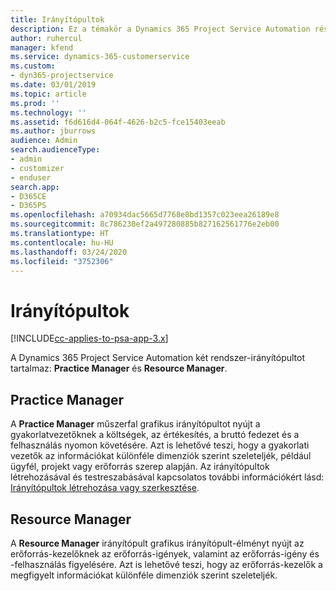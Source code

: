 ```yaml
---
title: Irányítópultok
description: Ez a témakör a Dynamics 365 Project Service Automation részét képező jelentéskészítő műszerfalakkal kapcsolatos információkat nyújt.
author: ruhercul
manager: kfend
ms.service: dynamics-365-customerservice
ms.custom:
- dyn365-projectservice
ms.date: 03/01/2019
ms.topic: article
ms.prod: ''
ms.technology: ''
ms.assetid: f6d616d4-064f-4626-b2c5-fce15403eeab
ms.author: jburrows
audience: Admin
search.audienceType:
- admin
- customizer
- enduser
search.app:
- D365CE
- D365PS
ms.openlocfilehash: a70934dac5665d7768e8bd1357c023eea26189e8
ms.sourcegitcommit: 8c786230ef2a497280885b827162561776e2eb00
ms.translationtype: HT
ms.contentlocale: hu-HU
ms.lasthandoff: 03/24/2020
ms.locfileid: "3752306"
---
```

# <a name="dashboards"></a>Irányítópultok

[!INCLUDE[cc-applies-to-psa-app-3.x](../includes/cc-applies-to-psa-app-3x.md)]

A Dynamics 365 Project Service Automation két rendszer-irányítópultot tartalmaz: **Practice Manager** és **Resource Manager**.

## <a name="practice-manager"></a>Practice Manager 

A **Practice Manager** műszerfal grafikus irányítópultot nyújt a gyakorlatvezetőknek a költségek, az értékesítés, a bruttó fedezet és a felhasználás nyomon követésére. Azt is lehetővé teszi, hogy a gyakorlati vezetők az információkat különféle dimenziók szerint szeleteljék, például ügyfél, projekt vagy erőforrás szerep alapján. Az irányítópultok létrehozásával és testreszabásával kapcsolatos további információkért lásd: [Irányítópultok létrehozása vagy szerkesztése](../customize/create-edit-dashboards.md).

## <a name="resource-manager"></a>Resource Manager 

A **Resource Manager** irányítópult grafikus irányítópult-élményt nyújt az erőforrás-kezelőknek az erőforrás-igények, valamint az erőforrás-igény és -felhasználás figyelésére. Azt is lehetővé teszi, hogy az erőforrás-kezelők a megfigyelt információkat különféle dimenziók szerint szeleteljék.
